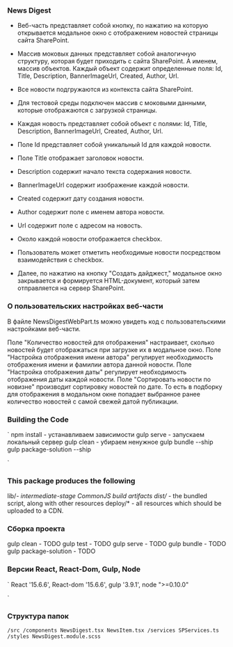 
### News Digest

- Веб-часть представляет собой кнопку, по нажатию на которую открывается модальное окно с отображением новостей страницы сайта SharePoint.

- Массив моковых данных представляет собой аналогичную структуру, которая будет приходить с сайта SharePoint. А именем, массив объектов. Каждый объект содержит определенные поля: Id, Title, Description, BannerImageUrl, Created, Author, Url.

- Все новости подгружаются из контекста сайта SharePoint.

- Для тестовой среды подключен массив с моковыми данными, которые отображаются с загрузкой страницы.

- Каждая новость представляет собой объект с полями: Id, Title, Description, BannerImageUrl, Created, Author, Url.

- Поле Id представляет собой уникальный Id для каждой новости.

- Поле Title отображает заголовок новости.

- Description содержит начало текста содержания новости.

- BannerImageUrl содержит изображение каждой новости.

- Created содержит дату создания новости.

- Author содержит поле с именем автора новости.

- Url содержит поле с адресом на новость.

- Около каждой новости отображается checkbox.

- Пользователь может отметить необходимые новости посредством взаимодействия с checkbox.

- Далее, по нажатию на кнопку "Создать дайджест," модальное окно закрывается и формируется HTML-документ, который затем отправляется на сервер SharePoint.

### О пользовательских настройках веб-части

В файле NewsDigestWebPart.ts можно увидеть код с пользовательскими настройками веб-части.

Поле "Количество новостей для отображения" настраивает, сколько новостей будет отображаться при загрузке их в модальное окно.
Поле "Настройка отображения имени автора" регулирует необходимость отображения имени и фамилии автора данной новости.
Поле "Настройка отображения даты" регулирует необходимость отображения даты каждой новости.
Поле "Сортировать новости по новизне" производит сортировку новостей по дате. То есть в подборку для отображения в модальном окне попадает выбранное ранее количество новостей с самой свежей датой публикации.

### Building the Code

`
npm install - устанавливаем зависимости
gulp serve - запускаем локальный сервер
gulp clean - убираем ненужное
gulp bundle --ship
gulp package-solution --ship

`

### This package produces the following

lib/*- intermediate-stage CommonJS build artifacts
dist/* - the bundled script, along with other resources
deploy/* - all resources which should be uploaded to a CDN.

### Сборка проекта  

gulp clean - TODO
gulp test - TODO
gulp serve - TODO
gulp bundle - TODO
gulp package-solution - TODO

### Версии React, React-Dom, Gulp, Node

`
React '15.6.6',
React-dom '15.6.6',
gulp '3.9.1',
node ">=0.10.0"

`
### Структура папок
`/src
  /components
    NewsDigest.tsx
    NewsItem.tsx
  /services
    SPServices.ts
  /styles
    NewsDigest.module.scss
`
